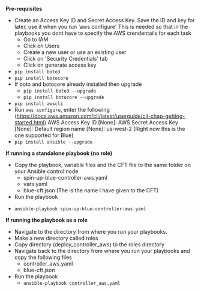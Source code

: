 **Pre-requisites**

* Create an Access Key ID and Secret Access Key. Save the ID and key for later, use it when you run 'aws configure' This is needed so that in the playbooks you dont have to specify the AWS crendentails for each task
  - Go to IAM
  - Click on Users
  - Create a new user or use an existing user
  - Click on 'Security Credentials' tab
  - Click on generate access key  
* `pip install boto3` 
* `pip install botocore`
* If boto and botocore already installed then upgrade
  - `pip install boto3 --upgrade`
  - `pip install botocore --upgrade`
* `pip install awscli`
* Run `aws configure`, enter the following (https://docs.aws.amazon.com/cli/latest/userguide/cli-chap-getting-started.html)
  AWS Access Key ID [None]: 
  AWS Secret Access Key [None]: 
  Default region name [None]: us-west-2 (Right now this is the one supported for Blue)
* `pip install ansible --upgrade`

**If running a standalone playbook (no role)**
* Copy the playbook, variable files and the CFT file to the same folder on your Ansible control node
  - spin-up-blue-controller-aws.yaml
  - vars.yaml
  - blue-cft.json (The is the name I have given to the CFT) 
 * Run the playbook
  - `ansible-playbook spin-up-blue-controller-aws.yaml`

**If running the playbook as a role**
* Navigate to the directory from where you run your playbooks.
* Make a new directory called roles
* Copy directory (deploy_controller_aws) to the roles directory
* Navigate back to the directory from where you run your playbooks and copy the following files
  - controller_aws.yaml
  - blue-cft.json
* Run the playbook
  - `ansible-playbook controller_aws.yaml`
